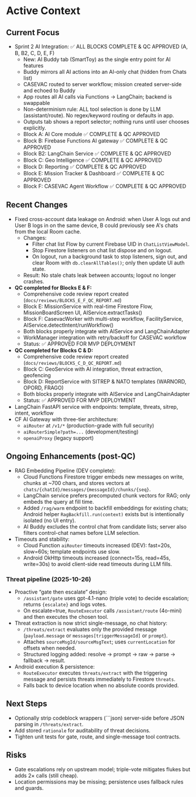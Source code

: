# Active Context

## Current Focus
- Sprint 2 AI Integration: ✅ ALL BLOCKS COMPLETE & QC APPROVED (A, B, B2, C, D, E, F)
  - New: AI Buddy tab (SmartToy) as the single entry point for AI features
  - Buddy mirrors all AI actions into an AI-only chat (hidden from Chats list)
  - CASEVAC routed to server workflow; mission created server-side and echoed to Buddy
  - App routes all AI calls via Functions → LangChain; backend is swappable
  - Non-determinism rule: ALL tool selection is done by LLM (assistant/route). No regex/keyword routing or defaults in app.
  - Outputs tab shows a report selector; nothing runs until user chooses explicitly.
  - Block A: AI Core module ✅ COMPLETE & QC APPROVED
  - Block B: Firebase Functions AI gateway ✅ COMPLETE & QC APPROVED
  - Block B2: LangChain Service ✅ COMPLETE & QC APPROVED
  - Block C: Geo Intelligence ✅ COMPLETE & QC APPROVED
  - Block D: Reporting ✅ COMPLETE & QC APPROVED
  - Block E: Mission Tracker & Dashboard ✅ COMPLETE & QC APPROVED
  - Block F: CASEVAC Agent Workflow ✅ COMPLETE & QC APPROVED

## Recent Changes
- Fixed cross-account data leakage on Android: when User A logs out and User B logs in on the same device, B could previously see A's chats from the local Room cache.
  - Changes:
    - Filter chat list Flow by current Firebase UID in `ChatListViewModel`.
    - Stop Firestore listeners on chat list dispose and on logout.
    - On logout, run a background task to stop listeners, sign out, and clear Room with `db.clearAllTables()`; only then update UI auth state.
  - Result: No stale chats leak between accounts; logout no longer crashes.
- **QC completed for Blocks E & F:**
  - Comprehensive code review report created (`docs/reviews/BLOCKS_E_F_QC_REPORT.md`)
  - Block E: MissionService with real-time Firestore Flow, MissionBoardScreen UI, AIService.extractTasks()
  - Block F: CasevacWorker with multi-step workflow, FacilityService, AIService.detectIntent/runWorkflow()
  - Both blocks properly integrate with AIService and LangChainAdapter
  - WorkManager integration with retry/backoff for CASEVAC workflow
  - Status: ✅ APPROVED FOR MVP DEPLOYMENT
- **QC completed for Blocks C & D:**
  - Comprehensive code review report created (`docs/reviews/BLOCKS_C_D_QC_REPORT.md`)
  - Block C: GeoService with AI integration, threat extraction, geofencing
  - Block D: ReportService with SITREP & NATO templates (WARNORD, OPORD, FRAGO)
  - Both blocks properly integrate with AIService and LangChainAdapter
  - Status: ✅ APPROVED FOR MVP DEPLOYMENT
- LangChain FastAPI service with endpoints: template, threats, sitrep, intent, workflow
- CF AI Gateway with three-tier architecture:
  - `aiRouter` at `/v1/*` (production-grade with full security)
  - `aiRouterSimple?path=...` (development/testing)
  - `openaiProxy` (legacy support)

## Ongoing Enhancements (post-QC)
- RAG Embedding Pipeline (DEV complete):
  - Cloud Functions Firestore trigger embeds new messages on write, chunks at ~700 chars, and stores vectors at `chats/{chatId}/messages/{messageId}/chunks/{seq}`.
  - LangChain service prefers precomputed chunk vectors for RAG; only embeds the query at fill time.
  - Added `/rag/warm` endpoint to backfill embeddings for existing chats; Android helper `RagBackfill.run(context)` exists but is intentionally isolated (no UI entry).
  - AI Buddy excludes the control chat from candidate lists; server also filters control-chat names before LLM selection.
- Timeouts and stability:
  - Cloud Function `aiRouter` timeouts increased (DEV): fast=20s, slow=60s; template endpoints use slow.
  - Android OkHttp timeouts increased (connect=15s, read=45s, write=30s) to avoid client-side read timeouts during LLM fills.

### Threat pipeline (2025-10-26)
- Proactive “gate then escalate” design:
  - `/assistant/gate` uses gpt-4.1-nano (triple vote) to decide escalation; returns `{escalate}` and logs votes.
  - On escalate=true, `RouteExecutor` calls `/assistant/route` (4o-mini) and then executes the chosen tool.
- Threat extraction is now strict single-message, no chat history:
  - `/threats/extract` evaluates only the provided message (`payload.message` or `messages[triggerMessageId]` or `prompt`).
  - Attaches `sourceMsgId/sourceMsgText`; uses `currentLocation` for offsets when needed.
  - Structured logging added: resolve → prompt → raw → parse → fallback → result.
- Android execution & persistence:
  - `RouteExecutor` executes `threats/extract` with the triggering message and persists threats immediately to Firestore `threats`.
  - Falls back to device location when no absolute coords provided.

## Next Steps
- Optionally strip codeblock wrappers (```json) server-side before JSON parsing in `/threats/extract`.
- Add stored `rationale` for auditability of threat decisions.
- Tighten unit tests for gate, route, and single-message tool contracts.

## Risks
- Gate escalations rely on upstream model; triple-vote mitigates flukes but adds 2× calls (still cheap).
- Location permissions may be missing; persistence uses fallback rules and guards.

